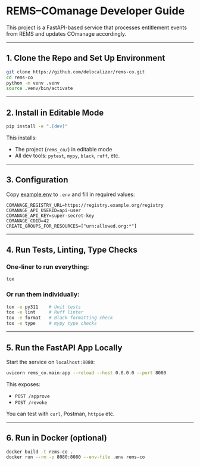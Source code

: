 # REMS–COmanage Developer Guide

This project is a FastAPI-based service that processes entitlement events from REMS and updates COmanage accordingly.

---

## 1. Clone the Repo and Set Up Environment

```bash
git clone https://github.com/delocalizer/rems-co.git
cd rems-co
python -m venv .venv
source .venv/bin/activate
```

---

## 2. Install in Editable Mode

```bash
pip install -e ".[dev]"
```

This installs:
- The project (`rems_co/`) in editable mode
- All dev tools: `pytest`, `mypy`, `black`, `ruff`, etc.

---

## 3. Configuration

Copy [example.env](../resources/example-config/example.env) to `.env` and fill in required values:

```env
COMANAGE_REGISTRY_URL=https://registry.example.org/registry
COMANAGE_API_USERID=api-user
COMANAGE_API_KEY=super-secret-key
COMANAGE_COID=42
CREATE_GROUPS_FOR_RESOURCES=["urn:allowed.org:*"]
```

---

## 4. Run Tests, Linting, Type Checks

### One-liner to run everything:

```bash
tox
```

### Or run them individually:

```bash
tox -e py311    # Unit tests
tox -e lint     # Ruff linter
tox -e format   # Black formatting check
tox -e type     # mypy type checks
```

---

## 5. Run the FastAPI App Locally

Start the service on `localhost:8080`:

```bash
uvicorn rems_co.main:app --reload --host 0.0.0.0 --port 8080
```

This exposes:

- `POST /approve`
- `POST /revoke`

You can test with `curl`, Postman, `httpie` etc.

---

## 6. Run in Docker (optional)

```bash
docker build -t rems-co .
docker run --rm -p 8080:8080 --env-file .env rems-co
```
